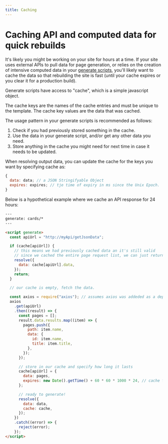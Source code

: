 ```yaml
---
title: Caching
---
```


# Caching API and computed data for quick rebuilds

It's likely you might be working on your site for hours at a time. If your site uses external APIs to pull data for page generation, or relies on the creation of intensive computed data in your [generate scripts](/docs/templates/generateScript/), you'll likely want to cache the data so that rebuilding the site is fast (until your cache expires or you clear it for a production build).

Generate scripts have access to "cache", which is a simple javascript object.

The cache keys are the names of the cache entries and must be unique to the template.
The cache key values are the data that was cached.

The usage pattern in your generate scripts is recommended as follows:

1. Check if you had previously stored something in the cache.
2. Use the data in your generate script, and/or get any other data you need.
3. Store anything in the cache you might need for next time in case it needs to be updated.

When resolving output data, you can update the cache for the keys you want by specifying cache as:

```javascript
{
  data: data; // a JSON Stringifyable Object
  expires: expires; // tje time of expiry in ms since the Unix Epoch.
}
```

Below is a hypothetical example where we cache an API response for 24 hours:

```html
---
generate: cards/*
---

<script generate>
  const apiUrl = "http://myApi/getJsonData";

  if (cache[apiUrl]) {
    // this means we had previously cached data an it's still valid
    // since we cached the entire page request list, we can just return it now
    resolve({
      data: cache[apiUrl].data,
    });
    return;
  }

  // our cache is empty, fetch the data.

  const axios = require("axios"); // assumes axios was addeded as a dependency in your project
  axios
    .get(apiUrl)
    .then((result) => {
      const pages = [];
      result.data.results.map((item) => {
        pages.push({
          path: item.name,
          data: {
            id: item.name,
            title: item.title,
          },
        });
      });

      // store in our cache and specify how long it lasts
      cache[apiUrl] = {
        data: pages,
        expires: new Date().getTime() + 60 * 60 * 1000 * 24, // cache for 24 hours from now
      };

      // ready to generate!
      resolve({
        data: data,
        cache: cache,
      });
    })
    .catch((error) => {
      reject(error);
    });
</script>
```
